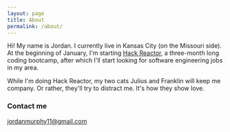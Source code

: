 ```yaml
---
layout: page
title: About
permalink: /about/
---
```


Hi! My name is Jordan. I currently live in Kansas City (on the Missouri side). At the beginning of January, I'm starting [Hack Reactor](www.hackreactor.com), a three-month long coding bootcamp, after which I'll start looking for software engineering jobs in my area.

While I'm doing Hack Reactor, my two cats Julius and Franklin will keep me company. Or rather, they'll try to distract me. It's how they show love.


### Contact me

[jordanmurphy11@gmail.com](mailto:jordanmurphy11@gmail.com)
